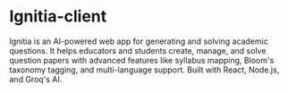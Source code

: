 # Ignitia-client
Ignitia is an AI-powered web app for generating and solving academic questions. It helps educators and students create, manage, and solve question papers with advanced features like syllabus mapping, Bloom's taxonomy tagging, and multi-language support. Built with React, Node.js, and Groq's AI.
